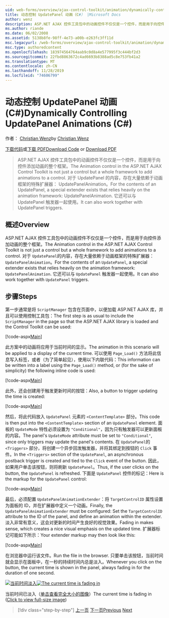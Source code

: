 ```yaml
---
uid: web-forms/overview/ajax-control-toolkit/animation/dynamically-controlling-updatepanel-animations-cs
title: 动态控制 UpdatePanel 动画（C#） |Microsoft Docs
author: wenz
description: ASP.NET AJAX 控件工具包中的动画控件不仅仅是一个控件，而是用于向控件添加动画的整个框架。 有关 ... 的内容
ms.author: riande
ms.date: 06/02/2008
ms.assetid: 5138b8fe-98ff-4e73-a00b-e263fc3ff11d
msc.legacyurl: /web-forms/overview/ajax-control-toolkit/animation/dynamically-controlling-updatepanel-animations-cs
msc.type: authoredcontent
ms.openlocfilehash: 183974564764aab9c0d8a4e577995f3c444bf2d3
ms.sourcegitcommit: 22fbd8863672c4ad6693b8388ad5c8e753fb41a2
ms.translationtype: MT
ms.contentlocale: zh-CN
ms.lasthandoff: 11/28/2019
ms.locfileid: "74606799"
---
```

# <a name="dynamically-controlling-updatepanel-animations-c"></a><span data-ttu-id="67109-104">动态控制 UpdatePanel 动画 (C#)</span><span class="sxs-lookup"><span data-stu-id="67109-104">Dynamically Controlling UpdatePanel Animations (C#)</span></span>

<span data-ttu-id="67109-105">作者： [Christian Wenz](https://github.com/wenz)</span><span class="sxs-lookup"><span data-stu-id="67109-105">by [Christian Wenz](https://github.com/wenz)</span></span>

<span data-ttu-id="67109-106">[下载代码](https://download.microsoft.com/download/9/3/f/93f8daea-bebd-4821-833b-95205389c7d0/UpdatePanelAnimation2.cs.zip)或[下载 PDF](https://download.microsoft.com/download/b/6/a/b6ae89ee-df69-4c87-9bfb-ad1eb2b23373/updatepanelanimation2CS.pdf)</span><span class="sxs-lookup"><span data-stu-id="67109-106">[Download Code](https://download.microsoft.com/download/9/3/f/93f8daea-bebd-4821-833b-95205389c7d0/UpdatePanelAnimation2.cs.zip) or [Download PDF](https://download.microsoft.com/download/b/6/a/b6ae89ee-df69-4c87-9bfb-ad1eb2b23373/updatepanelanimation2CS.pdf)</span></span>

> <span data-ttu-id="67109-107">ASP.NET AJAX 控件工具包中的动画控件不仅仅是一个控件，而是用于向控件添加动画的整个框架。</span><span class="sxs-lookup"><span data-stu-id="67109-107">The Animation control in the ASP.NET AJAX Control Toolkit is not just a control but a whole framework to add animations to a control.</span></span> <span data-ttu-id="67109-108">对于 UpdatePanel 的内容，存在大量依赖于动画框架的特殊扩展器： UpdatePanelAnimation。</span><span class="sxs-lookup"><span data-stu-id="67109-108">For the contents of an UpdatePanel, a special extender exists that relies heavily on the animation framework: UpdatePanelAnimation.</span></span> <span data-ttu-id="67109-109">它还可以与 UpdatePanel 触发器一起使用。</span><span class="sxs-lookup"><span data-stu-id="67109-109">It can also work together with UpdatePanel triggers.</span></span>

## <a name="overview"></a><span data-ttu-id="67109-110">概述</span><span class="sxs-lookup"><span data-stu-id="67109-110">Overview</span></span>

<span data-ttu-id="67109-111">ASP.NET AJAX 控件工具包中的动画控件不仅仅是一个控件，而是用于向控件添加动画的整个框架。</span><span class="sxs-lookup"><span data-stu-id="67109-111">The Animation control in the ASP.NET AJAX Control Toolkit is not just a control but a whole framework to add animations to a control.</span></span> <span data-ttu-id="67109-112">对于 `UpdatePanel`的内容，存在大量依赖于动画框架的特殊扩展器： `UpdatePanelAnimation`。</span><span class="sxs-lookup"><span data-stu-id="67109-112">For the contents of an `UpdatePanel`, a special extender exists that relies heavily on the animation framework: `UpdatePanelAnimation`.</span></span> <span data-ttu-id="67109-113">它还可以与 `UpdatePanel` 触发器一起使用。</span><span class="sxs-lookup"><span data-stu-id="67109-113">It can also work together with `UpdatePanel` triggers.</span></span>

## <a name="steps"></a><span data-ttu-id="67109-114">步骤</span><span class="sxs-lookup"><span data-stu-id="67109-114">Steps</span></span>

<span data-ttu-id="67109-115">第一步通常是将 `ScriptManager` 包含在页面中，以便加载 ASP.NET AJAX 库，并且可以使用控制工具包：</span><span class="sxs-lookup"><span data-stu-id="67109-115">The first step is as usual to include the `ScriptManager` in the page so that the ASP.NET AJAX library is loaded and the Control Toolkit can be used:</span></span>

[!code-aspx[Main](dynamically-controlling-updatepanel-animations-cs/samples/sample1.aspx)]

<span data-ttu-id="67109-116">此方案中的动画将应用于当前时间的显示。</span><span class="sxs-lookup"><span data-stu-id="67109-116">The animation in this scenario will be applied to a display of the current time.</span></span> <span data-ttu-id="67109-117">可以使用 `Page_Load()` 方法将此信息写入标签，或者（为了简单起见），使用以下内联代码：</span><span class="sxs-lookup"><span data-stu-id="67109-117">This information can be written into a label using the `Page_Load()` method, or (for the sake of simplicity) the following inline code is used:</span></span>

[!code-aspx[Main](dynamically-controlling-updatepanel-animations-cs/samples/sample2.aspx)]

<span data-ttu-id="67109-118">此外，还会创建用于触发更新时间的按钮：</span><span class="sxs-lookup"><span data-stu-id="67109-118">Also, a button to trigger updating the time is created:</span></span>

[!code-aspx[Main](dynamically-controlling-updatepanel-animations-cs/samples/sample3.aspx)]

<span data-ttu-id="67109-119">然后，将此代码放入 `UpdatePanel` 元素的 `<ContentTemplate>` 部分。</span><span class="sxs-lookup"><span data-stu-id="67109-119">This code is then put into the `<ContentTemplate>` section of an `UpdatePanel` element.</span></span> <span data-ttu-id="67109-120">面板的 `UpdateMode` 特性必须设置为 `"Conditional"`，因为只有触发器可以更新面板的内容。</span><span class="sxs-lookup"><span data-stu-id="67109-120">The panel's `UpdateMode` attribute must be set to `"Conditional"`, since only triggers may update the panel's contents.</span></span> <span data-ttu-id="67109-121">在 `UpdatePanel`的 `<Triggers>` 部分，将创建一个异步回发触发器，并将其绑定到按钮的 `Click` 事件。</span><span class="sxs-lookup"><span data-stu-id="67109-121">In the `<Triggers>` section of the `UpdatePanel`, an asynchronous postback trigger is created and tied to the `Click` event of the button.</span></span> <span data-ttu-id="67109-122">因此，如果用户单击该按钮，则将刷新 `UpdatePanel`。</span><span class="sxs-lookup"><span data-stu-id="67109-122">Thus, if the user clicks on the button, the `UpdatePanel` is refreshed.</span></span> <span data-ttu-id="67109-123">下面是 `UpdatePanel` 控件的标记：</span><span class="sxs-lookup"><span data-stu-id="67109-123">Here is the markup for the `UpdatePanel` control:</span></span>

[!code-aspx[Main](dynamically-controlling-updatepanel-animations-cs/samples/sample4.aspx)]

<span data-ttu-id="67109-124">最后，必须配置 `UpdatePanelAnimationExtender`：将 `TargetControlID` 属性设置为面板的 ID，并在扩展器中定义一个动画。</span><span class="sxs-lookup"><span data-stu-id="67109-124">Finally, the `UpdatePanelAnimationExtender` must be configured: Set the `TargetControlID` attribute to the ID of the panel, and define an animation within the extender.</span></span> <span data-ttu-id="67109-125">淡入非常有意义，这会对更新的时间产生良好的视觉效果。</span><span class="sxs-lookup"><span data-stu-id="67109-125">Fading in makes sense, which creates a nice visual emphasis on the updated time.</span></span> <span data-ttu-id="67109-126">扩展器标记可能如下所示：</span><span class="sxs-lookup"><span data-stu-id="67109-126">Your extender markup may then look like this:</span></span>

[!code-aspx[Main](dynamically-controlling-updatepanel-animations-cs/samples/sample5.aspx)]

<span data-ttu-id="67109-127">在浏览器中运行该文件。</span><span class="sxs-lookup"><span data-stu-id="67109-127">Run the file in the browser.</span></span> <span data-ttu-id="67109-128">只要单击该按钮，当前时间就会显示在面板中，在一秒的持续时间内总是淡入。</span><span class="sxs-lookup"><span data-stu-id="67109-128">Whenever you click on the button, the current time is shown in the panel, always fading in for the duration of one second.</span></span>

<span data-ttu-id="67109-129">[![当前时间淡入](dynamically-controlling-updatepanel-animations-cs/_static/image2.png)](dynamically-controlling-updatepanel-animations-cs/_static/image1.png)</span><span class="sxs-lookup"><span data-stu-id="67109-129">[![The current time is fading in](dynamically-controlling-updatepanel-animations-cs/_static/image2.png)](dynamically-controlling-updatepanel-animations-cs/_static/image1.png)</span></span>

<span data-ttu-id="67109-130">当前时间已淡入（[单击查看完全大小的图像](dynamically-controlling-updatepanel-animations-cs/_static/image3.png)）</span><span class="sxs-lookup"><span data-stu-id="67109-130">The current time is fading in ([Click to view full-size image](dynamically-controlling-updatepanel-animations-cs/_static/image3.png))</span></span>

> [!div class="step-by-step"]
> <span data-ttu-id="67109-131">[上一页](animating-an-updatepanel-control-cs.md)
> [下一页](adding-animation-to-a-control-vb.md)</span><span class="sxs-lookup"><span data-stu-id="67109-131">[Previous](animating-an-updatepanel-control-cs.md)
[Next](adding-animation-to-a-control-vb.md)</span></span>
